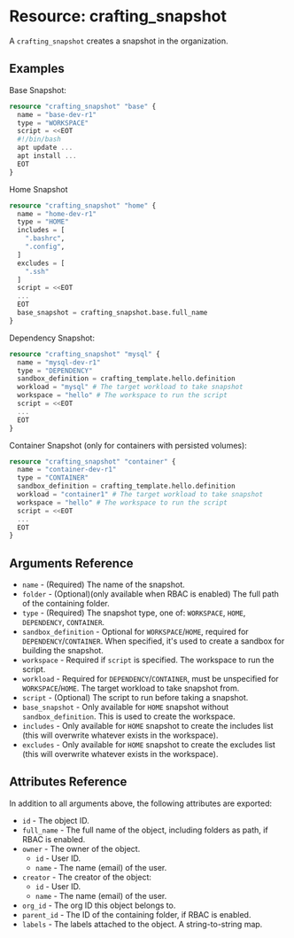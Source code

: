 # Resource: crafting_snapshot 

A `crafting_snapshot` creates a snapshot in the organization.

## Examples

Base Snapshot:

```terraform
resource "crafting_snapshot" "base" {
  name = "base-dev-r1"
  type = "WORKSPACE"
  script = <<EOT
  #!/bin/bash
  apt update ...
  apt install ...
  EOT
}
``` 

Home Snapshot

```terraform
resource "crafting_snapshot" "home" {
  name = "home-dev-r1"
  type = "HOME"
  includes = [
    ".bashrc",
    ".config",
  ]
  excludes = [
    ".ssh"
  ]
  script = <<EOT
  ...
  EOT
  base_snapshot = crafting_snapshot.base.full_name
}
```

Dependency Snapshot:

```terraform
resource "crafting_snapshot" "mysql" {
  name = "mysql-dev-r1"
  type = "DEPENDENCY"
  sandbox_definition = crafting_template.hello.definition
  workload = "mysql" # The target workload to take snapshot
  workspace = "hello" # The workspace to run the script
  script = <<EOT
  ...
  EOT
}
```

Container Snapshot (only for containers with persisted volumes):

```terraform
resource "crafting_snapshot" "container" {
  name = "container-dev-r1"
  type = "CONTAINER"
  sandbox_definition = crafting_template.hello.definition
  workload = "container1" # The target workload to take snapshot
  workspace = "hello" # The workspace to run the script
  script = <<EOT
  ...
  EOT
}
```

## Arguments Reference

* `name` - (Required) The name of the snapshot.
* `folder` - (Optional)(only available when RBAC is enabled) The full path of the containing folder.
* `type` - (Required) The snapshot type, one of: `WORKSPACE`, `HOME`, `DEPENDENCY`, `CONTAINER`.
* `sandbox_definition` - Optional for `WORKSPACE`/`HOME`, required for `DEPENDENCY`/`CONTAINER`. When specified, it's used to create a sandbox for building the snapshot.
* `workspace` - Required if `script` is specified. The workspace to run the script.
* `workload` - Required for `DEPENDENCY`/`CONTAINER`, must be unspecified for `WORKSPACE`/`HOME`. The target workload to take snapshot from.
* `script` - (Optional) The script to run before taking a snapshot.
* `base_snapshot` - Only available for `HOME` snapshot without `sandbox_definition`. This is used to create the workspace.
* `includes` - Only available for `HOME` snapshot to create the includes list (this will overwrite whatever exists in the workspace).
* `excludes` - Only available for `HOME` snapshot to create the excludes list (this will overwrite whatever exists in the workspace).

## Attributes Reference

In addition to all arguments above, the following attributes are exported:

* `id` - The object ID.
* `full_name` - The full name of the object, including folders as path, if RBAC is enabled.
* `owner` - The owner of the object.
    * `id` - User ID.
    * `name` - The name (email) of the user.
* `creator` - The creator of the object:
    * `id` - User ID.
    * `name` - The name (email) of the user.
* `org_id` - The org ID this object belongs to.
* `parent_id` - The ID of the containing folder, if RBAC is enabled.
* `labels` - The labels attached to the object. A string-to-string map.
